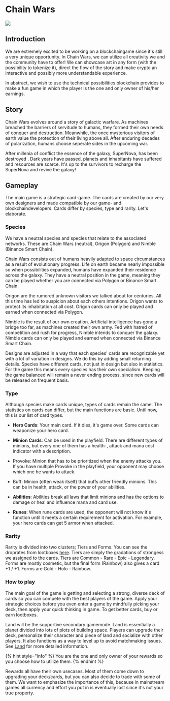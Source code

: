 # Chain Wars

![](../../.gitbook/assets/chainwars_webbanner_2.png)

## Introduction

We are extremely excited to be working on a blockchaingame since it's still a very unique opportunity. In Chain Wars, we can utilize all creativity we and the community have to offer! We can showcase art in any form \(with the possibility to tokenize it\), direct the flow of the story and make crypto an interactive and possibly more understandable experience.

In abstract, we wish to use the technical possibilities blockchain provides to make a fun game in which the player is the one and only owner of his/her earnings.

## Story

Chain Wars evolves around a story of galactic warfare. As machines breached the barriers of servitude to humans, they formed their own needs of conquer and destruction. Meanwhile, the once mysterious visitors of earth value the protection of their living above all. After enduring decades of polarization, humans choose seperate sides in the upcoming war.

After millenia of conflict the essence of the galaxy, SuperNova, has been destroyed . Dark years have passed, planets and inhabitants have suffered and resources are scarce. It's up to the survivors to recharge the SuperNova and revive the galaxy!

## Gameplay

The main game is a strategic card-game. The cards are created by our very own designers and made compatible by our game- and blockchaindevelopers. Cards differ by species, type and rarity. Let's elaborate.

### **Species**

We have a neutral species and species that relate to the associated networks. These are Chain Wars \(neutral\), Origon \(Polygon\) and Nimble \(Binance Smart Chain\).

Chain Wars consists out of humans heavily adapted to space circumstances as a result of evolutionary progress. Life on earth became nearly impossible so when possibilities expanded, humans have expanded their residence across the galaxy. They have a neutral position in the game, meaning they can be played whether you are connected via Polygon or Binance Smart Chain.

Origon are the rumored unknown visitors we talked about for centuries. All this time has led to suspicion about each others intentions. Origon wants to protect its inhabitation at all cost. Origon cards can only be played and earned when connected via Polygon.

Nimble is the result of our own creation. Artificial intelligence has gone a bridge too far, as machines created their own army. Fed with hatred of competition and rush for progress, Nimble intends to conquer the galaxy. Nimble cards can only be played and earned when connected via Binance Smart Chain.

Designs are adjusted in a way that each species' cards are recognizable yet with a lot of variation in designs. We do this by adding small returning details. Species have different cards, not just in design but also in statistics. For the game this means every species has their own specialism. Keeping the game balanced will remain a never ending process, since new cards will be released on frequent basis.

### **Type**

Although species make cards unique, types of cards remain the same. The statistics on cards can differ, but the main functions are basic. Until now, this is our list of card types.

* **Hero Cards**: Your main card. If it dies, it's game over. Some cards can weaponize your hero card.



* **Minion Cards**: Can be used in the playfield. There are different types of minions, but every one of them has a health-, attack and mana cost indicator with a description.
* Provoke: Minion that has to be prioritized when the enemy attacks you. If you have multiple Provoke in the playfield, your opponent may choose which one he wants to attack.
* Buff: Minion \(often weak itself\) that buffs other friendly minions. This can be in health, attack, or the power of your abilities.



* **Abilities**: Abilities break all laws that limit minions and has the options to damage or heal and influence mana and card use.



* **Runes**: When rune cards are used, the opponent will not know it's function until it meets a certain requirement for activation. For example, your hero cards can get 5 armor when attacked.

### Rarity

Rarity is divided into two clusters; Tiers and Forms. You can see the droprates from lootboxes [here](rewards-and-earnings.md). Tiers are simply the gradations of strongess we assigned to the cards. Tiers are Common - Rare - Epic - Legendary. Forms are mostly cosmetic, but the final form \(Rainbow\) also gives a card +1 / +1. Forms are Gold - Holo - Rainbow.

### How to play

The main goal of the game is getting and selecting a strong, diverse deck of cards so you can compete with the best players of the game. Apply your strategic choices before you even enter a game by mindfully picking your deck, then apply your quick thinking in game. To get better cards, buy or earn lootboxes. 

Land will be the supportive secondary gamemode. Land is essentially a planet divided into lots of plots of building space. Players can upgrade their deck, personalize their character and piece of land and socialize with other players. It also functions as a way to level up to avoid matchmaking issues. See [Land](land.md) for more detailed information.

{% hint style="info" %}
You are the one and only owner of your rewards so you choose how to utilize them.
{% endhint %}

Rewards all have their own usecases. Most of them come down to upgrading your deck/cards, but you can also decide to trade with some of them. We want to emphasize the importance of this, because in mainstream games all currency and effort you put in is eventually lost since it's not your true property.

